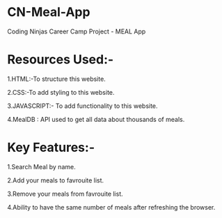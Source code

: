 # CN-Meal-App
Coding Ninjas Career Camp Project - MEAL App
# Resources Used:-
1.HTML:-To structure this website.

2.CSS:-To add styling to this website.

3.JAVASCRIPT:- To add functionality to this website.

4.MealDB : API used to get all data about thousands of meals.


# Key Features:-
1.Search Meal by name.

2.Add your meals to favrouite list.

3.Remove your meals from favrouite list.

4.Ability to have the same number of meals after refreshing the browser.

